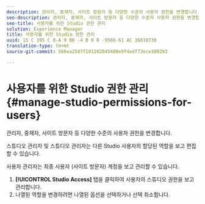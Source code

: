 ```yaml
---
description: 관리자, 중재자, 사이트 방문자 등 다양한 수준의 사용자 권한을 변경합니다.
seo-description: 관리자, 중재자, 사이트 방문자 등 다양한 수준의 사용자 권한을 변경합니다.
seo-title: 사용자를 위한 Studio 권한 관리
solution: Experience Manager
title: 사용자를 위한 Studio 권한 관리
uuid: 15 C 395 C 8-A 9 BB -4 B 0 B -9586-61 AC 36810730
translation-type: tm+mt
source-git-commit: 566ea2587f101202045488e9f4edf73ece100293

---
```



# 사용자를 위한 Studio 권한 관리{#manage-studio-permissions-for-users}

관리자, 중재자, 사이트 방문자 등 다양한 수준의 사용자 권한을 변경합니다.

스튜디오 관리자 및 스튜디오 관리자는 다른 Studio 사용자의 할당된 역할을 보고 편집할 수 있습니다.

사용자 관리자는 최종 사용자 (사이트 방문자) 계정을 보고 관리할 수 있습니다.

1. **[!UICONTROL Studio Access]** 탭을 클릭하여 사용자의 스튜디오 권한을 보고 관리합니다.
1. 나열된 역할을 변경하려면 나열된 옵션을 선택하거나 선택 취소합니다.
